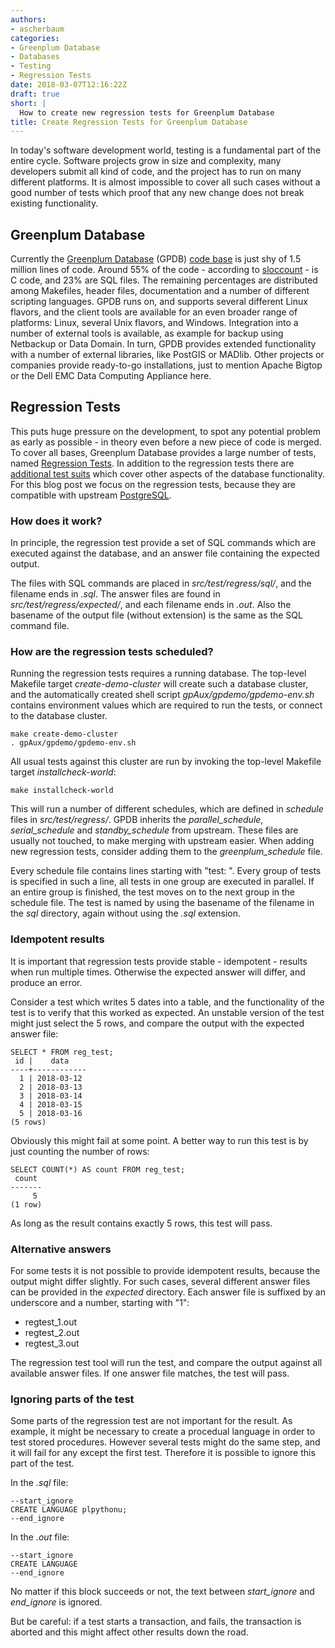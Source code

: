 ```yaml
---
authors:
- ascherbaum
categories:
- Greenplum Database
- Databases
- Testing
- Regression Tests
date: 2018-03-07T12:16:22Z
draft: true
short: |
  How to create new regression tests for Greenplum Database
title: Create Regression Tests for Greenplum Database
---
```


In today's software development world, testing is a fundamental part of the entire cycle. Software projects grow in size and complexity, many developers submit all kind of code, and the project has to run on many different platforms. It is almost impossible to cover all such cases without a good number of tests which proof that any new change does not break existing functionality.

## Greenplum Database

Currently the [Greenplum Database](https://greenplum.org/) (GPDB) [code base](https://github.com/greenplum-db/gpdb) is just shy of 1.5 million lines of code. Around 55% of the code - according to [sloccount](https://www.dwheeler.com/sloccount/) - is C code, and 23% are SQL files. The remaining percentages are distributed among Makefiles, header files, documentation and a number of different scripting languages. GPDB runs on, and supports several different Linux flavors, and the client tools are available for an even broader range of platforms: Linux, several Unix flavors, and Windows. Integration into a number of external tools is available, as example for backup using Netbackup or Data Domain. In turn, GPDB provides extended functionality with a number of external libraries, like PostGIS or MADlib. Other projects or companies provide ready-to-go installations, just to mention Apache Bigtop or the Dell EMC Data Computing Appliance here.


## Regression Tests

This puts huge pressure on the development, to spot any potential problem as early as possible - in theory even before a new piece of code is merged. To cover all bases, Greenplum Database provides a large number of tests, named [Regression Tests](https://github.com/greenplum-db/gpdb/tree/master/src/test/regress). In addition to the regression tests there are [additional test suits](https://github.com/greenplum-db/gpdb/tree/master/src/test) which cover other aspects of the database functionality. For this blog post we focus on the regression tests, because they are compatible with upstream [PostgreSQL](https://www.postgresql.org/).


### How does it work?

In principle, the regression test provide a set of SQL commands which are executed against the database, and an answer file containing the expected output.

The files with SQL commands are placed in *src/test/regress/sql/*, and the filename ends in *.sql*. The answer files are found in *src/test/regress/expected/*, and each filename ends in *.out*. Also the basename of the output file (without extension) is the same as the SQL command file.


### How are the regression tests scheduled?

Running the regression tests requires a running database. The top-level Makefile target *create-demo-cluster* will create such a database cluster, and the automatically created shell script *gpAux/gpdemo/gpdemo-env.sh* contains environment values which are required to run the tests, or connect to the database cluster.

```
make create-demo-cluster
. gpAux/gpdemo/gpdemo-env.sh
```

All usual tests against this cluster are run by invoking the top-level Makefile target *installcheck-world*:

```
make installcheck-world
```

This will run a number of different schedules, which are defined in *schedule* files in *src/test/regress/*. GPDB inherits the *parallel_schedule*, *serial_schedule* and *standby_schedule* from upstream. These files are usually not touched, to make merging with upstream easier. When adding new regression tests, consider adding them to the *greenplum_schedule* file.

Every schedule file contains lines starting with "test: ". Every group of tests is specified in such a line, all tests in one group are executed in parallel. If an entire group is finished, the test moves on to the next group in the schedule file. The test is named by using the basename of the filename in the *sql* directory, again without using the *.sql* extension.


### Idempotent results

It is important that regression tests provide stable - idempotent - results when run multiple times. Otherwise the expected answer will differ, and produce an error.

Consider a test which writes 5 dates into a table, and the functionality of the test is to verify that this worked as expected. An unstable version of the test might just select the 5 rows, and compare the output with the expected answer file:

```
SELECT * FROM reg_test;
 id |    data
----+------------
  1 | 2018-03-12
  2 | 2018-03-13
  3 | 2018-03-14
  4 | 2018-03-15
  5 | 2018-03-16
(5 rows)
```

Obviously this might fail at some point. A better way to run this test is by just counting the number of rows:

```
SELECT COUNT(*) AS count FROM reg_test;
 count
-------
     5
(1 row)
```

As long as the result contains exactly 5 rows, this test will pass.


### Alternative answers

For some tests it is not possible to provide idempotent results, because the output might differ slightly. For such cases, several different answer files can be provided in the *expected* directory. Each answer file is suffixed by an underscore and a number, starting with "1":

- regtest_1.out
- regtest_2.out
- regtest_3.out

The regression test tool will run the test, and compare the output against all available answer files. If one answer file matches, the test will pass.


### Ignoring parts of the test

Some parts of the regression test are not important for the result. As example, it might be necessary to create a procedual language in order to test stored procedures. However several tests might do the same step, and it will fail for any except the first test. Therefore it is possible to ignore this part of the test.

In the *.sql* file:

```
--start_ignore
CREATE LANGUAGE plpythonu;
--end_ignore
```

In the *.out* file:

```
--start_ignore
CREATE LANGUAGE
--end_ignore
```

No matter if this block succeeds or not, the text between *start_ignore* and *end_ignore* is ignored.

But be careful: if a test starts a transaction, and fails, the transaction is aborted and this might affect other results down the road.










